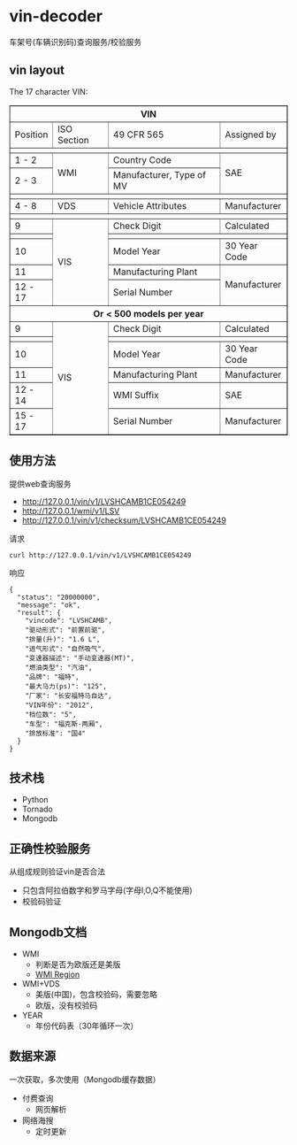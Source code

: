 # vin-decoder

车架号(车辆识别码)查询服务/校验服务

## vin layout
The 17 character VIN:

<table border="1">
<tbody><tr><th colspan="4">VIN</th></tr>
<tr id="txtbb">
<td> Position</td>
<td> ISO Section</td>
<td> 49 CFR 565</td>
<td> Assigned by</td>
</tr>
<tr><th colspan="4"></th></tr>
<tr>
<td id="txtbb"> 1 - 2</td>
<td rowspan="2"> WMI</td>
<td> Country Code</td>
<td rowspan="2"> SAE</td>
</tr>
<tr>
<td id="txtbb"> 2 - 3</td>
<td> Manufacturer, Type of MV</td>
</tr>
<tr><th colspan="4"></th></tr>
<tr>
<td id="txtbb"> 4 - 8</td>
<td> VDS</td>
<td> Vehicle Attributes</td>
<td> Manufacturer</td>
</tr>
<tr><th colspan="4"></th></tr>
<tr>
<td id="txtbb"> 9</td>
<td rowspan="5"> VIS</td>
<td> Check Digit</td>
<td> Calculated</td>
</tr>
<tr><th></th>
<th colspan="2"></th></tr>
<tr>
<td id="txtbb"> 10</td>
<td> Model Year</td>
<td> 30 Year Code</td>
</tr>
<tr>
<td id="txtbb"> 11</td>
<td> Manufacturing Plant</td>
<td rowspan="2"> Manufacturer</td>
</tr>
<tr>
<td id="txtbb"> 12 - 17</td>
<td> Serial Number</td>
</tr>
<tr><th colspan="4"> Or &lt; 500 models per year</th></tr>
<tr>
<td id="txtbb"> 9</td>
<td rowspan="6"> VIS</td>
<td> Check Digit</td>
<td> Calculated</td>
</tr><tr><th></th>
<th colspan="2"></th>
</tr>
<tr>
<td id="txtbb"> 10</td>
<td> Model Year</td>
<td> 30 Year Code</td>
</tr>
<tr>
<td id="txtbb"> 11</td>
<td> Manufacturing Plant</td>
<td> Manufacturer</td>
</tr>
<tr>
<td id="txtbb"> 12 - 14</td>
<td> WMI Suffix</td>
<td> SAE</td>
</tr>
<tr>
<td id="txtbb"> 15 - 17</td>
<td> Serial Number</td>
<td> Manufacturer</td>
</tr>
</tbody></table>


## 使用方法
提供web查询服务

* http://127.0.0.1/vin/v1/LVSHCAMB1CE054249
* http://127.0.0.1/wmi/v1/LSV
* http://127.0.0.1/vin/v1/checksum/LVSHCAMB1CE054249

请求
```shell
curl http://127.0.0.1/vin/v1/LVSHCAMB1CE054249
```

响应
```josn
{
  "status": "20000000",
  "message": "ok",
  "result": {
    "vincode": "LVSHCAMB",
    "驱动形式": "前置前驱",
    "排量(升)": "1.6 L",
    "进气形式": "自然吸气",
    "变速器描述": "手动变速器(MT)",
    "燃油类型": "汽油",
    "品牌": "福特",
    "最大马力(ps)": "125",
    "厂家": "长安福特马自达",
    "VIN年份": "2012",
    "档位数": "5",
    "车型": "福克斯-两厢",
    "排放标准": "国4"
  }
}
```
## 技术栈

* Python
* Tornado
* Mongodb

## 正确性校验服务
从组成规则验证vin是否合法

 * 只包含阿拉伯数字和罗马字母(字母I,O,Q不能使用)
 * 校验码验证

## Mongodb文档

* WMI
  * 判断是否为欧版还是美版
  * [WMI Region](https://en.wikibooks.org/wiki/Vehicle_Identification_Numbers_(VIN_codes)/World_Manufacturer_Identifier_(WMI))
* WMI+VDS
  * 美版(中国)，包含校验码，需要忽略
  * 欧版，没有校验码
* YEAR
  * 年份代码表（30年循环一次）

## 数据来源
一次获取，多次使用（Mongodb缓存数据）

* 付费查询
  * 网页解析
* 网络海搜
  * 定时更新 
